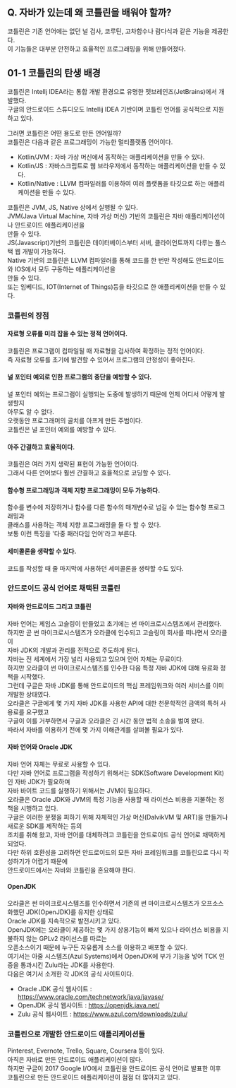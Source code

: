 ## Q. 자바가 있는데 왜 코틀린을 배워야 할까?
코틀린은 기존 언어에는 없던 널 검사, 코루틴, 고차함수나 람다식과 같은 기능을 제공한다.  
이 기능들은 대부분 안전하고 효율적인 프로그래밍을 위해 만들어졌다.

## 01-1 코틀린의 탄생 배경
코틀린은 Intellj IDEA라는 통합 개발 환경으로 유명한 젯브레인즈(JetBrains)에서 개발했다.  
구글의 안드로이드 스튜디오도 Intellij IDEA 기반이며 코틀린 언어를 공식적으로 지원하고 있다.  
  
그러면 코틀린은 어떤 용도로 만든 언어일까?  
코틀린은 다음과 같은 프로그래밍이 가능한 멀티플랫폼 언어이다.  

- Kotlin/JVM : 자바 가상 머신에서 동작하는 애플리케이션을 만들 수 있다.  
- Kotlin/JS : 자바스크립트로 웹 브라우저에서 동작하는 애플리케이션을 만들 수 있다. 
- Kotlin/Native : LLVM 컴파일러를 이용하여 여러 플랫폼을 타깃으로 하는 애플리케이션을 만들 수 있다.
  
코틀린은 JVM, JS, Native 상에서 실행될 수 있다.  
JVM(Java Virtual Machine, 자바 가상 머신) 기반의 코틀린은 자바 애플리케이션이나 안드로이드 애플리케이션을  
만들 수 있다.  
JS(Javascript)기반의 코틀린은 데이터베이스부터 서버, 클라이언트까지 다루는 풀스택 웹 개발이 가능하다.  
Native 기반의 코틀린은 LLVM 컴파일러를 통해 코드를 한 번만 작성해도 안드로이드와 IOS에서 모두 구동하는 애플리케이션을  
만들 수 있다.  
또는 임베디드, IOT(Internet of Things)등을 타깃으로 한 애플리케이션을 만들 수 있다. 

### 코틀린의 장점
#### 자료형 오류를 미리 잡을 수 있는 정적 언어이다.
코틀린은 프로그램이 컴파일될 때 자료형을 검사하여 확정하는 정적 언어이다.  
즉 자료형 오류를 초기에 발견할 수 있어서 프로그램의 안정성이 좋아진다.  
  
#### 널 포인터 예외로 인한 프로그램의 중단을 예방할 수 있다. 
널 포인터 예외는 프로그램이 실행되는 도중에 발생하기 때문에 언제 어디서 어떻게 발생할지  
아무도 알 수 없다.  
오랫동안 프로그래머의 골치를 아프게 만든 주범이다.  
코틀린은 널 포인터 예외를 예방할 수 있다.  

#### 아주 간결하고 효율적이다.
코틀린은 여러 가지 생략된 표현이 가능한 언어이다.  
그래서 다른 언어보다 훨씬 간결하고 효율적으로 코딩할 수 있다.  

#### 함수형 프로그래밍과 객체 지향 프로그래밍이 모두 가능하다. 
함수를 변수에 저장하거나 함수를 다른 함수의 매개변수로 넘길 수 있는 함수형 프로그래밍과  
클래스를 사용하는 객체 지향 프로그래밍을 둘 다 할 수 있다.  
보통 이런 특징을 '다중 패러다임 언어'라고 부른다.

#### 세미콜론을 생략할 수 있다.
코드를 작성할 때 줄 마지막에 사용하던 세미콜론을 생략할 수도 있다.

### 안드로이드 공식 언어로 채택된 코틀린
#### 자바와 안드로이드 그리고 코틀린
자바 언어는 제임스 고슬링이 만들었고 초기에는 썬 마이크로시스템즈에서 관리했다.  
하지만 곧 썬 마이크로시스템즈가 오라클에 인수되고 고슬링이 회사를 떠나면서 오라클이  
자바 JDK의 개발과 관리를 전적으로 주도하게 된다.  
자바는 전 세계에서 가장 널리 사용되고 있으며 언어 자체는 무료이다.  
하지만 오라클이 썬 마이크로시스템즈를 인수한 다음 특정 자바 JDK에 대해 유료화 정책을 시작했다.  
그런데 구글은 자바 JDK를 통해 안드로이드의 핵심 프레임워크와 여러 서비스를 이미 개발한 상태였다.  
오라클은 구글에게 몇 가지 자바 JDK를 사용한 API에 대한 천문학적인 금액의 특허 사용료를 요구했고  
구글이 이를 거부하면서 구글과 오라클은 긴 시간 동안 법적 소송을 벌여 왔다.  
따라서 자바를 이용하기 전에 몇 가지 이해관계를 살펴볼 필요가 있다.

#### 자바 언어와 Oracle JDK
자바 언어 자체는 무료로 사용할 수 있다.  
다만 자바 언어로 프로그램을 작성하기 위해서는 SDK(Software Development Kit)인 자바 JDK가 필요하며  
자바 바이트 코드를 실행하기 위해서는 JVM이 필요하다.  
오라클은 Oracle JDK와 JVM의 특정 기능을 사용할 때 라이선스 비용을 지불하는 정책을 시행하고 있다.  
구글은 이러한 분쟁을 피하기 위해 자체적인 가상 머신(DalvikVM 및 ART)을 만들거나 새로운 SDK를 제작하는 등의  
조치를 취해 왔고, 자바 언어를 대체하려고 코틀린을 안드로이드 공식 언어로 채택하게 되었다.  
다만 하위 호환성을 고려하면 안드로이드의 모든 자바 프레임워크를 코틀린으로 다시 작성하기가 어렵기 때문에  
안드로이드에서는 자바와 코틀린을 혼요해야 한다. 

#### OpenJDK
오라클은 썬 마이크로시스템즈를 인수하면서 기존의 썬 마이크로시스템즈가 오프소스화했던 JDK(OpenJDK)를 유지한 상태로  
Oracle JDK를 지속적으로 발전시키고 있다.  
OpenJDK에는 오라클이 제공하는 몇 가지 상용기능이 빠져 있으나 라이선스 비용을 지불하지 않는 GPLv2 라이선스를 따르는  
오픈소스이기 때문에 누구든 자유롭게 소스를 이용하고 배포할 수 있다.  
여기서는 아줄 시스템즈(Azul Systems)에서 OpenJDK에 부가 기능을 넣어 TCK 인증을 통과시킨 Zulu라는 JDK를 사용한다.  
다음은 여기서 소개한 각 JDK의 공식 사이트이다.  

- Oracle JDK 공식 웹사이트 : <https://www.oracle.com/technetwork/java/javase/>
- OpenJDK 공식 웹사이트 : <https://openjdk.java.net/>
- Zulu 공식 웹사이트 : <https://www.azul.com/downloads/zulu/>

### 코틀린으로 개발한 안드로이드 애플리케이션들
Pinterest, Evernote, Trello, Square, Coursera 등이 있다.  
아직은 자바로 만든 안드로이드 애플리케이션이 많다.  
하지만 구글이 2017 Google I/O에서 코틀린을 안드로이드 공식 언어로 발표한 이후  
코틀린으로 만든 안드로이드 애플리케이션이 점점 더 많아지고 있다. 


















